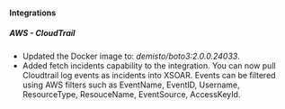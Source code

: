 
#### Integrations
##### AWS - CloudTrail
- Updated the Docker image to: *demisto/boto3:2.0.0.24033*.
- Added fetch incidents capability to the integration. You can now pull Cloudtrail log events as incidents into XSOAR. Events can be filtered using AWS filters such as EventName, EventID, Username, ResourceType, ResouceName, EventSource, AccessKeyId.

